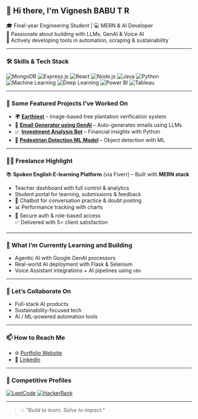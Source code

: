 ## 👋 Hi there, I'm Vignesh BABU T R

🎓 Final-year Engineering Student | 💻 MERN & AI Developer  
🧠 Passionate about building with LLMs, GenAI & Voice AI  
🌱 Actively developing tools in automation, scraping & sustainability

---

### 🛠️ Skills & Tech Stack

![MongoDB](https://img.shields.io/badge/MongoDB-4EA94B?style=for-the-badge&logo=mongodb&logoColor=white)
![Express.js](https://img.shields.io/badge/Express.js-000000?style=for-the-badge&logo=express&logoColor=white)
![React](https://img.shields.io/badge/React-20232A?style=for-the-badge&logo=react&logoColor=61DAFB)
![Node.js](https://img.shields.io/badge/Node.js-339933?style=for-the-badge&logo=nodedotjs&logoColor=white)
![Java](https://img.shields.io/badge/Java-ED8B00?style=for-the-badge&logo=java&logoColor=white)
![Python](https://img.shields.io/badge/Python-3776AB?style=for-the-badge&logo=python&logoColor=white)
![Machine Learning](https://img.shields.io/badge/Machine%20Learning-FF6F00?style=for-the-badge&logo=TensorFlow&logoColor=white)
![Deep Learning](https://img.shields.io/badge/Deep%20Learning-006699?style=for-the-badge&logo=keras&logoColor=white)
![Power BI](https://img.shields.io/badge/Power%20BI-F2C811?style=for-the-badge&logo=Power%20BI&logoColor=black)
![Tableau](https://img.shields.io/badge/Tableau-E97627?style=for-the-badge&logo=Tableau&logoColor=white)

---

### 🚀 Some Featured Projects I’ve Worked On

- 🌍 [**Earthiest**](https://github.com/VICKY-0017/Earthiest) – Image-based tree plantation verification system  
- 🤖 [**Email Generator using GenAI**](https://github.com/VICKY-0017/Email_generator-GenAI--main) – Auto-generates emails using LLMs  
- 📈 [**Investment Analysis Bot**](https://github.com/VICKY-0017/Invesment_Analysis_Bot) – Financial insights with Python  
- 🚸 [**Pedestrian Detection ML Model**](https://github.com/VICKY-0017/Pedestrian_Detection_ML_Model) – Object detection with ML

---

### 👨‍💻 Freelance Highlight

📚 **Spoken English E-learning Platform** (via Fiverr) – Built with **MERN stack**  
- Teacher dashboard with full control & analytics  
- Student portal for learning, submissions & feedback  
- 🤖 Chatbot for conversation practice & doubt posting  
- 📊 Performance tracking with charts  
- 🔐 Secure auth & role-based access  
✅ Delivered with 5⭐ client satisfaction

---

### 🌱 What I’m Currently Learning and Building

- Agentic AI with Google GenAI processors  
- Real-world AI deployment with Flask & Selenium  
- Voice Assistant integrations + AI pipelines using `n8n`

---

### 🤝 Let’s Collaborate On

- Full-stack AI products  
- Sustainability-focused tech  
- AI / ML-powered automation tools

---

### 📫 How to Reach Me

- 🌐 [Portfolio Website](https://portfolio-yj8s.onrender.com)  
- 💼 [LinkedIn](https://linkedin.com/in/vignesh-babu-t-r-880880250)

---

### 🔗 Competitive Profiles

[![LeetCode](https://img.shields.io/badge/LeetCode-FFA116?style=for-the-badge&logo=leetcode&logoColor=black)](https://leetcode.com/u/vicky_3110)
[![HackerRank](https://img.shields.io/badge/HackerRank-2EC866?style=for-the-badge&logo=HackerRank&logoColor=white)](https://www.hackerrank.com/profile/t_r_vignesh17)

---

> 💡 *"Build to learn. Solve to impact."*

<!--
**VICKY-0017/VICKY-0017** is a ✨ _special_ ✨ repository because its `README.md` (this file) appears on your GitHub profile.
-->

